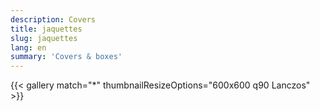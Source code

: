 ```yaml
---
description: Covers
title: jaquettes
slug: jaquettes
lang: en
summary: 'Covers & boxes'
---
```

{{< gallery match="*" thumbnailResizeOptions="600x600 q90 Lanczos" >}}